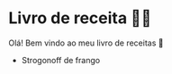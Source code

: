 # Livro de receita :man_cook:

Olá! Bem vindo ao meu livro de receitas :book:

- Strogonoff de frango